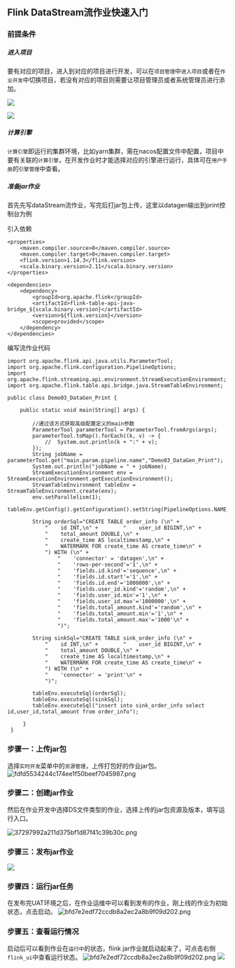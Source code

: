 ## Flink DataStream流作业快速入门
### 前提条件
##### **进入项目**

要有对应的项目，进入到对应的项目进行开发，可以在`项目管理`中`进入项目`或者在`作业开发`中切换项目，若没有对应的项目则需要让项目管理员或者系统管理员进行添加。

![](image/quickStart/进入项目.png)

![](image/quickStart/切换项目.png)


##### **计算引擎**

`计算引擎`即运行的集群环境，比如yarn集群，需在nacos配置文件中配置，项目中要有关联的`计算引擎`，在开发作业时才能选择对应的引擎进行运行，具体可在`用户手册`的`引擎管理`中查看。


##### **准备jar作业**

首先先写dataStream流作业，写完后打jar包上传，这里以datagen输出到print控制台为例



引入依赖

```
<properties>
    <maven.compiler.source>8</maven.compiler.source>
    <maven.compiler.target>8</maven.compiler.target>
    <flink.version>1.14.3</flink.version>
    <scala.binary.version>2.11</scala.binary.version>
</properties>

<dependencies>
    <dependency>
        <groupId>org.apache.flink</groupId>
        <artifactId>flink-table-api-java-bridge_${scala.binary.version}</artifactId>
        <version>${flink.version}</version>
        <scope>provided</scope>
    </dependency>
</dependencies>
```



编写流作业代码

```
import org.apache.flink.api.java.utils.ParameterTool;
import org.apache.flink.configuration.PipelineOptions;
import org.apache.flink.streaming.api.environment.StreamExecutionEnvironment;
import org.apache.flink.table.api.bridge.java.StreamTableEnvironment;

public class Demo03_DataGen_Print {

    public static void main(String[] args) {
    
        //通过该方式获取高级配置定义的main参数
        ParameterTool parameterTool = ParameterTool.fromArgs(args);
        parameterTool.toMap().forEach((k, v) -> {
            //  System.out.println(k + ":" + v);
        });
        String jobName = parameterTool.get("main.param.pipeline.name","Demo03_DataGen_Print");
        System.out.println("jobName = " + jobName);
        StreamExecutionEnvironment env = StreamExecutionEnvironment.getExecutionEnvironment();
        StreamTableEnvironment tableEnv = StreamTableEnvironment.create(env);
        env.setParallelism(1);
        tableEnv.getConfig().getConfiguration().setString(PipelineOptions.NAME,jobName);
        
        String orderSql="CREATE TABLE order_info (\n" +
            "    id INT,\n" +        "    user_id BIGINT,\n" +
            "    total_amount DOUBLE,\n" +
            "    create_time AS localtimestamp,\n" +
            "    WATERMARK FOR create_time AS create_time\n" +
            ") WITH (\n" +
                "    'connector' = 'datagen',\n" +
                "    'rows-per-second'='1',\n" +
                "    'fields.id.kind'='sequence',\n" +
                "    'fields.id.start'='1',\n" +
                "    'fields.id.end'='1000000',\n" +
                "    'fields.user_id.kind'='random',\n" +
                "    'fields.user_id.min'='1',\n" +
                "    'fields.user_id.max'='1000000',\n" +
                "    'fields.total_amount.kind'='random',\n" +
                "    'fields.total_amount.min'='1',\n" +
                "    'fields.total_amount.max'='1000'\n" +
                ")";
                
        String sinkSql="CREATE TABLE sink_order_info (\n" +
            "    id INT,\n" +        "    user_id BIGINT,\n" +
            "    total_amount DOUBLE,\n" +
            "    create_time AS localtimestamp,\n" +
            "    WATERMARK FOR create_time AS create_time\n" +
            ") WITH (\n" +
            "    'connector' = 'print'\n" +
            ")";
         
        tableEnv.executeSql(orderSql);
        tableEnv.executeSql(sinkSql);
        tableEnv.executeSql("insert into sink_order_info select id,user_id,total_amount from order_info");
        
     }
 }

```



### 步骤一：上传jar包

选择`实时开发`菜单中的`资源管理`，上传打包好的作业jar包。
![fdfd5534244c174ee1f50beef7045987.png](image/quickStart/上传jar.png)



### 步骤二：创建jar作业

然后在作业开发中选择DS文件类型的作业，选择上传的jar包资源及版本，填写运行入口。

![37297992a211d375bf1d87f41c39b30c.png](image/quickStart/新建jar作业.png)



### 步骤三：发布jar作业

![](image/quickStart/发布jar.png)



### 步骤四：运行jar任务
在发布完UAT环境之后，在作业运维中可以看到发布的作业，刚上线的作业为初始状态，点击启动。
![bfd7e2edf72ccdb8a2ec2a8b9f09d202.png](image/quickStart/运行jar.png)



### 步骤五：查看运行情况

启动后可以看到作业在`运行中`的状态，flink jar作业就启动起来了，可点击右侧`flink_ui`中查看运行状态。
![bfd7e2edf72ccdb8a2ec2a8b9f09d202.png](image/quickStart/运行中jar.png)
![](image/quickStart/jar_flink_ui.png)
